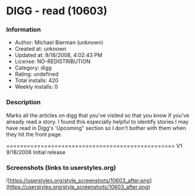 # DIGG - read (10603)

### Information
- Author: Michael Bierman (unknown)
- Created at: unknown
- Updated at: 9/18/2008, 4:02:43 PM
- License: NO-REDISTRIBUTION
- Category: digg
- Rating: undefined
- Total installs: 420
- Weekly installs: 0


### Description
Marks all the articles on digg that you've visited so that you know if you've already read a story. I found this especially helpful to identify stories I may have read in Digg's 'Upcoming" section so I don't bother with them when they hit the front page. 

=================================================
V1    9/18/2008  Initial release


### Screenshots (links to userstyles.org)
![https://userstyles.org/style_screenshots/10603_after.png](https://userstyles.org/style_screenshots/10603_after.png)


